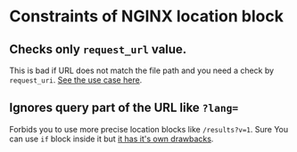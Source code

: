 # Constraints of NGINX location block

## Checks only `request_url` value. 
This is bad if URL does not match the file path and you need a check by
`request_uri`. [See the use case here](../how-to-provide-conditional-request-settings-like-timeout-or-caching/why-conditional-requests-are-hard-for-php.md).

## Ignores query part of the URL like `?lang=`
Forbids you to use more precise location blocks like `/results?v=1`. Sure You 
can use `if` block inside it but [it has it's own drawbacks](../nginx-constraints/contraints-of-nginx-if-block.md).
